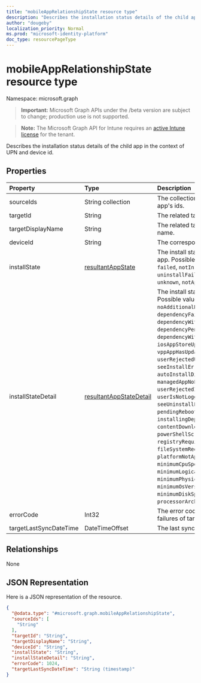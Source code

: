```yaml
---
title: "mobileAppRelationshipState resource type"
description: "Describes the installation status details of the child app in the context of UPN and device id."
author: "dougeby"
localization_priority: Normal
ms.prod: "microsoft-identity-platform"
doc_type: resourcePageType
---
```


# mobileAppRelationshipState resource type

Namespace: microsoft.graph

> **Important:** Microsoft Graph APIs under the /beta version are subject to change; production use is not supported.

> **Note:** The Microsoft Graph API for Intune requires an [active Intune license](https://go.microsoft.com/fwlink/?linkid=839381) for the tenant.

Describes the installation status details of the child app in the context of UPN and device id.

## Properties
|Property|Type|Description|
|:---|:---|:---|
|sourceIds|String collection|The collection of source mobile app's ids.|
|targetId|String|The related target app's id.|
|targetDisplayName|String|The related target app's display name.|
|deviceId|String|The corresponding device id.|
|installState|[resultantAppState](../resources/intune-shared-resultantappstate.md)|The install state of the app of target app. Possible values are: `installed`, `failed`, `notInstalled`, `uninstallFailed`, `pendingInstall`, `unknown`, `notApplicable`.|
|installStateDetail|[resultantAppStateDetail](../resources/intune-apps-resultantappstatedetail.md)|The install state detail of the app. Possible values are: `noAdditionalDetails`, `dependencyFailedToInstall`, `dependencyWithRequirementsNotMet`, `dependencyPendingReboot`, `dependencyWithAutoInstallDisabled`, `iosAppStoreUpdateFailedToInstall`, `vppAppHasUpdateAvailable`, `userRejectedUpdate`, `seeInstallErrorCode`, `autoInstallDisabled`, `managedAppNoLongerPresent`, `userRejectedInstall`, `userIsNotLoggedIntoAppStore`, `seeUninstallErrorCode`, `pendingReboot`, `installingDependencies`, `contentDownloaded`, `powerShellScriptRequirementNotMet`, `registryRequirementNotMet`, `fileSystemRequirementNotMet`, `platformNotApplicable`, `minimumCpuSpeedNotMet`, `minimumLogicalProcessorCountNotMet`, `minimumPhysicalMemoryNotMet`, `minimumOsVersionNotMet`, `minimumDiskSpaceNotMet`, `processorArchitectureNotApplicable`.|
|errorCode|Int32|The error code for install or uninstall failures of target app.|
|targetLastSyncDateTime|DateTimeOffset|The last sync time of the target app.|

## Relationships
None

## JSON Representation
Here is a JSON representation of the resource.
<!-- {
  "blockType": "resource",
  "@odata.type": "microsoft.graph.mobileAppRelationshipState"
}
-->
``` json
{
  "@odata.type": "#microsoft.graph.mobileAppRelationshipState",
  "sourceIds": [
    "String"
  ],
  "targetId": "String",
  "targetDisplayName": "String",
  "deviceId": "String",
  "installState": "String",
  "installStateDetail": "String",
  "errorCode": 1024,
  "targetLastSyncDateTime": "String (timestamp)"
}
```





